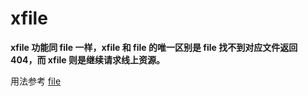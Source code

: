 # xfile

__xfile 功能同 file 一样，xfile 和 file 的唯一区别是 file 找不到对应文件返回 404，而 xfile 则是继续请求线上资源。__


用法参考 [file](#rules_rule_file)
